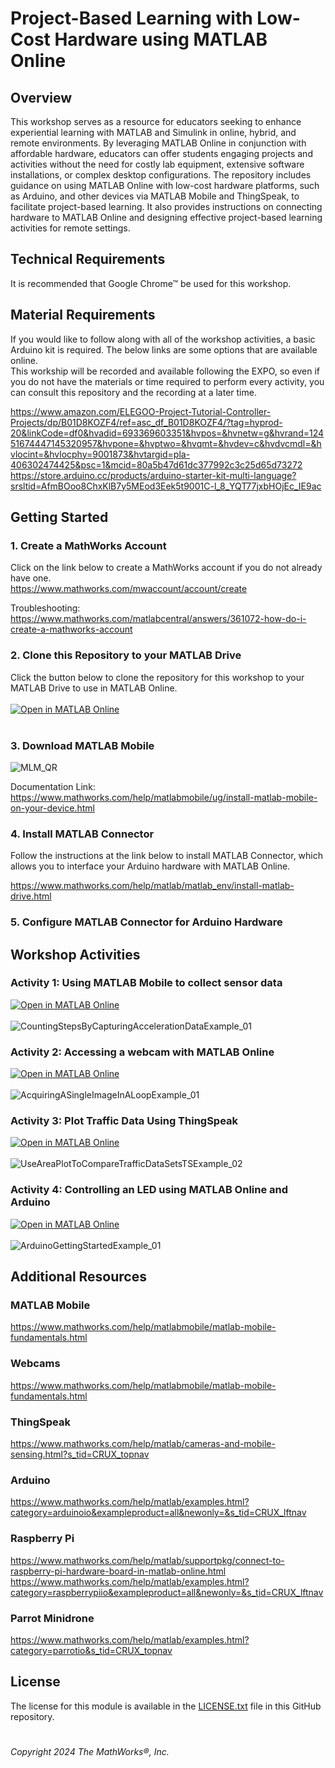 # Project-Based Learning with Low-Cost Hardware using MATLAB Online

## Overview
This workshop serves as a resource for educators seeking to enhance experiential learning with MATLAB and Simulink in online, hybrid, and remote environments. By leveraging MATLAB Online in conjunction with affordable hardware, educators can offer students engaging projects and activities without the need for costly lab equipment, extensive software installations, or complex desktop configurations. The repository includes guidance on using MATLAB Online with low-cost hardware platforms, such as Arduino, and other devices via MATLAB Mobile and ThingSpeak, to facilitate project-based learning. It also provides instructions on connecting hardware to MATLAB Online and designing effective project-based learning activities for remote settings.

## Technical Requirements
It is recommended that Google Chrome&trade; be used for this workshop.

## Material Requirements
If you would like to follow along with all of the workshop activities, a basic Arduino kit is required. The below links are some options that are available online. <br />
This workship will be recorded and available following the EXPO, so even if you do not have the materials or time required to perform every activity, you can consult this repository and the recording at a later time.   <br />

https://www.amazon.com/ELEGOO-Project-Tutorial-Controller-Projects/dp/B01D8KOZF4/ref=asc_df_B01D8KOZF4/?tag=hyprod-20&linkCode=df0&hvadid=693369603351&hvpos=&hvnetw=g&hvrand=12451674447145320957&hvpone=&hvptwo=&hvqmt=&hvdev=c&hvdvcmdl=&hvlocint=&hvlocphy=9001873&hvtargid=pla-406302474425&psc=1&mcid=80a5b47d61dc377992c3c25d65d73272<br />
https://store.arduino.cc/products/arduino-starter-kit-multi-language?srsltid=AfmBOoo8ChxKlB7y5MEod3Eek5t9001C-l_8_YQT77jxbHOjEc_IE9ac

## Getting Started
### 1. Create a MathWorks Account
Click on the link below to create a MathWorks account if you do not already have one.<br />
https://www.mathworks.com/mwaccount/account/create

Troubleshooting:<br />
https://www.mathworks.com/matlabcentral/answers/361072-how-do-i-create-a-mathworks-account

### 2. Clone this Repository to your MATLAB Drive
Click the button below to clone the repository for this workshop to your MATLAB Drive to use in MATLAB Online.<br /><br />
[![Open in MATLAB Online](https://www.mathworks.com/images/responsive/global/open-in-matlab-online.svg)](https://matlab.mathworks.com/open/github/v1?repo=nrobertsMW/Low-Cost-Hardware-with-MATLAB-Online&file=CountingStepsByCapturingAccelerationDataExample.mlx)<br /><br />

### 3. Download MATLAB Mobile
![MLM_QR](https://github.com/user-attachments/assets/8a74bf97-8930-4151-87f2-2a96b8fc4b0a)<br />

Documentation Link:<br />
https://www.mathworks.com/help/matlabmobile/ug/install-matlab-mobile-on-your-device.html

### 4. Install MATLAB Connector
Follow the instructions at the link below to install MATLAB Connector, which allows you to interface your Arduino hardware with MATLAB Online.

https://www.mathworks.com/help/matlab/matlab_env/install-matlab-drive.html

### 5. Configure MATLAB Connector for Arduino Hardware

## Workshop Activities
### Activity 1: Using MATLAB Mobile to collect sensor data
[![Open in MATLAB Online](https://www.mathworks.com/images/responsive/global/open-in-matlab-online.svg)](https://matlab.mathworks.com/open/github/v1?repo=nrobertsMW/Low-Cost-Hardware-with-MATLAB-Online&file=CountingStepsByCapturingAccelerationDataExample.mlx)<br /><br />
![CountingStepsByCapturingAccelerationDataExample_01](https://github.com/user-attachments/assets/1448d72b-6a22-4f92-ab6c-c95b855fa7b7)<br />

### Activity 2: Accessing a webcam with MATLAB Online
[![Open in MATLAB Online](https://www.mathworks.com/images/responsive/global/open-in-matlab-online.svg)](https://matlab.mathworks.com/open/github/v1?repo=nrobertsMW/Low-Cost-Hardware-with-MATLAB-Online&file=AcquiringASingleImageInALoopExample.mlx)<br /><br />
![AcquiringASingleImageInALoopExample_01](https://github.com/user-attachments/assets/aacf9bb1-4452-40f6-a4a0-7a648886e218)<br />


### Activity 3: Plot Traffic Data Using ThingSpeak 
[![Open in MATLAB Online](https://www.mathworks.com/images/responsive/global/open-in-matlab-online.svg)](https://matlab.mathworks.com/open/github/v1?repo=nrobertsMW/Low-Cost-Hardware-with-MATLAB-Online&file=UseAreaPlotToCompareTrafficDataSetsTSExample)<br /><br />
![UseAreaPlotToCompareTrafficDataSetsTSExample_02](https://github.com/user-attachments/assets/5086fd60-ac04-4b5d-a138-e9f02747f8a6)<br />


### Activity 4: Controlling an LED using MATLAB Online and Arduino
[![Open in MATLAB Online](https://www.mathworks.com/images/responsive/global/open-in-matlab-online.svg)](https://matlab.mathworks.com/open/github/v1?repo=nrobertsMW/Low-Cost-Hardware-with-MATLAB-Online&file=ArduinoGettingStartedExample.mlx)<br /><br />
![ArduinoGettingStartedExample_01](https://github.com/user-attachments/assets/f454627e-ceac-4161-b3d6-21557bbf61fb)<br />


## Additional Resources
### MATLAB Mobile
https://www.mathworks.com/help/matlabmobile/matlab-mobile-fundamentals.html

### Webcams
https://www.mathworks.com/help/matlabmobile/matlab-mobile-fundamentals.html

### ThingSpeak
https://www.mathworks.com/help/matlab/cameras-and-mobile-sensing.html?s_tid=CRUX_topnav

### Arduino
https://www.mathworks.com/help/matlab/examples.html?category=arduinoio&exampleproduct=all&newonly=&s_tid=CRUX_lftnav

### Raspberry Pi
https://www.mathworks.com/help/matlab/supportpkg/connect-to-raspberry-pi-hardware-board-in-matlab-online.html
https://www.mathworks.com/help/matlab/examples.html?category=raspberrypiio&exampleproduct=all&newonly=&s_tid=CRUX_lftnav

### Parrot Minidrone
https://www.mathworks.com/help/matlab/examples.html?category=parrotio&s_tid=CRUX_topnav

## License ##
The license for this module is available in the [LICENSE.txt](license.txt) file in this GitHub repository.

# #
_Copyright 2024 The MathWorks&reg;, Inc._
